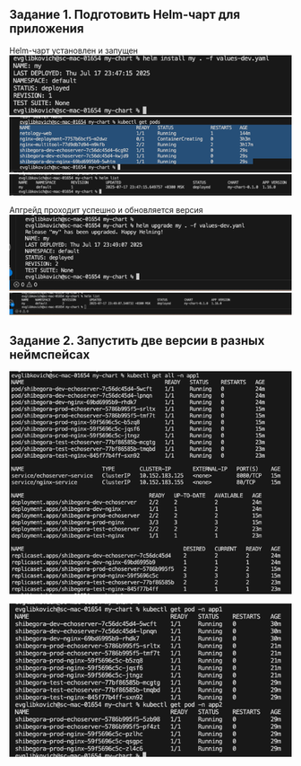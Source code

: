 ## Задание 1. Подготовить Helm-чарт для приложения

Helm-чарт установлен и запущен
![alt text](image.png)
![alt text](image-1.png)
![alt text](image-2.png)

Апгрейд проходит успешно и обновляется версия
![alt text](image-3.png)
![alt text](image-4.png)

## Задание 2. Запустить две версии в разных неймспейсах

![alt text](image-5.png)

![alt text](image-6.png)